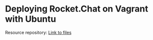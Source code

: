 # Deploying Rocket.Chat on Vagrant with Ubuntu

Resource repository: [Link to files](https://github.com/RocketChat/Deploy.to.Cloud/tree/master/Vagrant/Ubuntu-trusty64)
